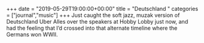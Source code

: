 +++
date = "2019-05-29T19:00:00+00:00"
title = "Deutschland "
categories = ["journal","music"]
+++
Just caught the soft jazz, muzak version of Deutschland Uber Alles over the speakers at Hobby Lobby just now, and had the feeling that I’d crossed into that alternate timeline where the Germans won WWII.
